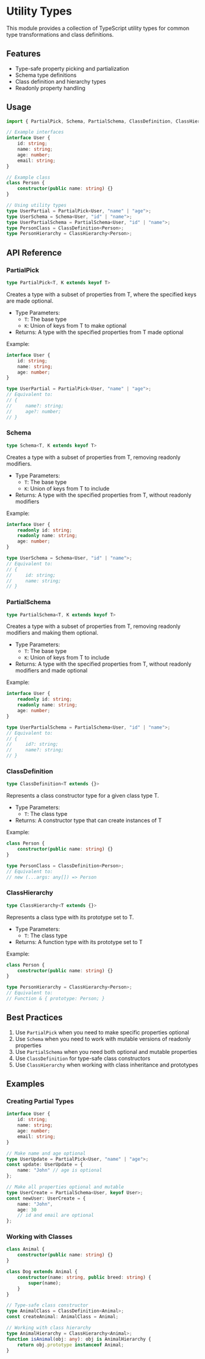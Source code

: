 # Utility Types

This module provides a collection of TypeScript utility types for common type transformations and class definitions.

## Features

- Type-safe property picking and partialization
- Schema type definitions
- Class definition and hierarchy types
- Readonly property handling

## Usage

```typescript
import { PartialPick, Schema, PartialSchema, ClassDefinition, ClassHierarchy } from "n-util";

// Example interfaces
interface User {
    id: string;
    name: string;
    age: number;
    email: string;
}

// Example class
class Person {
    constructor(public name: string) {}
}

// Using utility types
type UserPartial = PartialPick<User, "name" | "age">;
type UserSchema = Schema<User, "id" | "name">;
type UserPartialSchema = PartialSchema<User, "id" | "name">;
type PersonClass = ClassDefinition<Person>;
type PersonHierarchy = ClassHierarchy<Person>;
```

## API Reference

### PartialPick
```typescript
type PartialPick<T, K extends keyof T>
```
Creates a type with a subset of properties from T, where the specified keys are made optional.

- Type Parameters:
  - `T`: The base type
  - `K`: Union of keys from T to make optional
- Returns: A type with the specified properties from T made optional

Example:
```typescript
interface User {
    id: string;
    name: string;
    age: number;
}

type UserPartial = PartialPick<User, "name" | "age">;
// Equivalent to:
// {
//     name?: string;
//     age?: number;
// }
```

### Schema
```typescript
type Schema<T, K extends keyof T>
```
Creates a type with a subset of properties from T, removing readonly modifiers.

- Type Parameters:
  - `T`: The base type
  - `K`: Union of keys from T to include
- Returns: A type with the specified properties from T, without readonly modifiers

Example:
```typescript
interface User {
    readonly id: string;
    readonly name: string;
    age: number;
}

type UserSchema = Schema<User, "id" | "name">;
// Equivalent to:
// {
//     id: string;
//     name: string;
// }
```

### PartialSchema
```typescript
type PartialSchema<T, K extends keyof T>
```
Creates a type with a subset of properties from T, removing readonly modifiers and making them optional.

- Type Parameters:
  - `T`: The base type
  - `K`: Union of keys from T to include
- Returns: A type with the specified properties from T, without readonly modifiers and made optional

Example:
```typescript
interface User {
    readonly id: string;
    readonly name: string;
    age: number;
}

type UserPartialSchema = PartialSchema<User, "id" | "name">;
// Equivalent to:
// {
//     id?: string;
//     name?: string;
// }
```

### ClassDefinition
```typescript
type ClassDefinition<T extends {}>
```
Represents a class constructor type for a given class type T.

- Type Parameters:
  - `T`: The class type
- Returns: A constructor type that can create instances of T

Example:
```typescript
class Person {
    constructor(public name: string) {}
}

type PersonClass = ClassDefinition<Person>;
// Equivalent to:
// new (...args: any[]) => Person
```

### ClassHierarchy
```typescript
type ClassHierarchy<T extends {}>
```
Represents a class type with its prototype set to T.

- Type Parameters:
  - `T`: The class type
- Returns: A function type with its prototype set to T

Example:
```typescript
class Person {
    constructor(public name: string) {}
}

type PersonHierarchy = ClassHierarchy<Person>;
// Equivalent to:
// Function & { prototype: Person; }
```

## Best Practices

1. Use `PartialPick` when you need to make specific properties optional
2. Use `Schema` when you need to work with mutable versions of readonly properties
3. Use `PartialSchema` when you need both optional and mutable properties
4. Use `ClassDefinition` for type-safe class constructors
5. Use `ClassHierarchy` when working with class inheritance and prototypes

## Examples

### Creating Partial Types
```typescript
interface User {
    id: string;
    name: string;
    age: number;
    email: string;
}

// Make name and age optional
type UserUpdate = PartialPick<User, "name" | "age">;
const update: UserUpdate = {
    name: "John" // age is optional
};

// Make all properties optional and mutable
type UserCreate = PartialSchema<User, keyof User>;
const newUser: UserCreate = {
    name: "John",
    age: 30
    // id and email are optional
};
```

### Working with Classes
```typescript
class Animal {
    constructor(public name: string) {}
}

class Dog extends Animal {
    constructor(name: string, public breed: string) {
        super(name);
    }
}

// Type-safe class constructor
type AnimalClass = ClassDefinition<Animal>;
const createAnimal: AnimalClass = Animal;

// Working with class hierarchy
type AnimalHierarchy = ClassHierarchy<Animal>;
function isAnimal(obj: any): obj is AnimalHierarchy {
    return obj.prototype instanceof Animal;
}
``` 